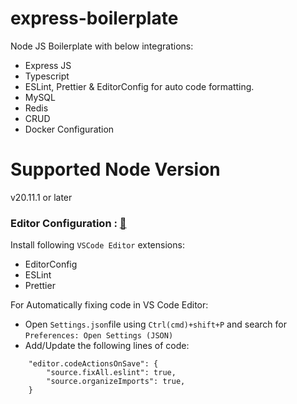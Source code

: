 # express-boilerplate
Node JS Boilerplate with below integrations:
- Express JS
- Typescript
- ESLint, Prettier & EditorConfig for auto code formatting.
- MySQL
- Redis
- CRUD
- Docker Configuration

# Supported Node Version
v20.11.1 or later

### Editor Configuration : [🔗](https://code.visualstudio.com/docs/languages/typescript#_code-actions-on-save)

Install following `VSCode Editor` extensions:
- EditorConfig
- ESLint
- Prettier

For Automatically fixing code in VS Code Editor:

- Open `Settings.json`file using `Ctrl(cmd)+shift+P` and search for `Preferences: Open Settings (JSON)`
- Add/Update the following lines of code:
```
    "editor.codeActionsOnSave": {
        "source.fixAll.eslint": true,
        "source.organizeImports": true,
    }
```
